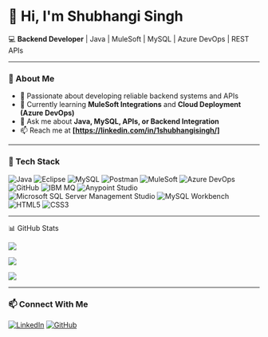 # 👋 Hi, I'm Shubhangi Singh  

💻 **Backend Developer** | Java | MuleSoft | MySQL | Azure DevOps | REST APIs  

---

### 👀 About Me  
- 🔭 Passionate about developing reliable backend systems and APIs  
- 🌱 Currently learning **MuleSoft Integrations** and **Cloud Deployment (Azure DevOps)**  
- 💬 Ask me about **Java, MySQL, APIs, or Backend Integration**  
- 📫 Reach me at **[https://linkedin.com/in/1shubhangisingh/]**  

---

### 🧰 Tech Stack  

![Java](https://img.shields.io/badge/Java-2F3E46?style=for-the-badge&logo=openjdk&logoColor=E8E6D9)
![Eclipse](https://img.shields.io/badge/Eclipse-2C2255?style=for-the-badge&logo=eclipseide&logoColor=E8E6D9)
![MySQL](https://img.shields.io/badge/MySQL-3A506B?style=for-the-badge&logo=mysql&logoColor=E8E6D9)
![Postman](https://img.shields.io/badge/Postman-555555?style=for-the-badge&logo=postman&logoColor=E8E6D9)
![MuleSoft](https://img.shields.io/badge/MuleSoft-2F3E46?style=for-the-badge&logo=mulesoft&logoColor=E8E6D9)
![Azure DevOps](https://img.shields.io/badge/Azure%20DevOps-354F52?style=for-the-badge&logo=azuredevops&logoColor=E8E6D9)
![GitHub](https://img.shields.io/badge/GitHub-3D3D3D?style=for-the-badge&logo=github&logoColor=E8E6D9)
![IBM MQ](https://img.shields.io/badge/IBM%20MQ-3A506B?style=for-the-badge&logo=ibm&logoColor=E8E6D9)
![Anypoint Studio](https://img.shields.io/badge/Anypoint%20Studio-2F3E46?style=for-the-badge&logo=mulesoft&logoColor=E8E6D9)
![Microsoft SQL Server Management Studio](https://img.shields.io/badge/MS%20SQL%20Server-4A4A4A?style=for-the-badge&logo=microsoftsqlserver&logoColor=E8E6D9)
![MySQL Workbench](https://img.shields.io/badge/MySQL%20Workbench-3A506B?style=for-the-badge&logo=mysql&logoColor=E8E6D9)
![HTML5](https://img.shields.io/badge/HTML5-4A5759?style=for-the-badge&logo=html5&logoColor=E8E6D9)
![CSS3](https://img.shields.io/badge/CSS3-3A506B?style=for-the-badge&logo=css3&logoColor=E8E6D9)

---

📊 GitHub Stats

![](https://github-readme-stats.vercel.app/api?username=ShubhangiSingh14&show_icons=true&theme=transparent&bg_color=0D1117&title_color=E8E6D9&text_color=E8E6D9&icon_color=9FB5A5&hide_border=false&border_color=2F3E46)

![](https://github-readme-streak-stats.herokuapp.com/?user=ShubhangiSingh14&theme=transparent&background=0D1117&border=2F3E46&stroke=2F3E46&ring=9FB5A5&fire=9FB5A5&currStreakLabel=E8E6D9&sideLabels=E8E6D9&currStreakNum=E8E6D9&sideNums=E8E6D9&dates=9FB5A5)

![](https://github-readme-stats.vercel.app/api/top-langs/?username=ShubhangiSingh14&layout=compact&theme=transparent&bg_color=0D1117&title_color=E8E6D9&text_color=9FB5A5&icon_color=9FB5A5&hide_border=false&border_color=2F3E46&langs_count=6&custom_title=Most%20Used%20Languages&hide_progress=false)

---

### 📫 Connect With Me  
[![LinkedIn](https://img.shields.io/badge/LinkedIn-2F3E46?style=for-the-badge&logo=linkedin&logoColor=E8E6D9)](https://linkedin.com/in/1shubhangisingh)
[![GitHub](https://img.shields.io/badge/GitHub-3D3D3D?style=for-the-badge&logo=github&logoColor=E8E6D9)](https://github.com/ShubhangiSingh14)

